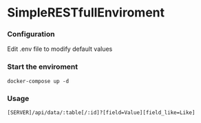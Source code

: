 # SimpleRESTfullEnviroment

### Configuration
Edit .env file to modify default values

### Start the enviroment
```
docker-compose up -d
```

### Usage
```
[SERVER]/api/data/:table[/:id]?[field=Value][field_like=Like]
```

